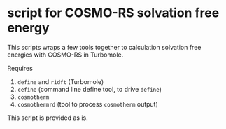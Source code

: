 # script for COSMO-RS solvation free energy

This scripts wraps a few tools together to calculation
solvation free energies with COSMO-RS in Turbomole.

Requires

1. `define` and `ridft` (Turbomole)
2. `cefine` (command line define tool, to drive `define`)
3. `cosmotherm`
4. `cosmothermrd` (tool to process `cosmotherm` output)

This script is provided as is.
